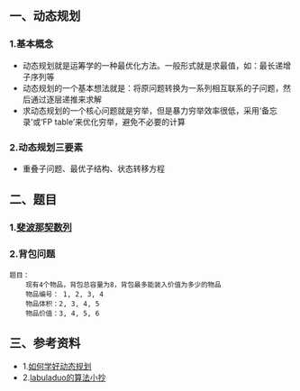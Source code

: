 ## 一、动态规划

### 1.基本概念
* 动态规划就是运筹学的一种最优化方法。一般形式就是求最值，如：最长递增子序列等
* 动态规划的一个基本想法就是：将原问题转换为一系列相互联系的子问题，然后通过逐层递推来求解
* 求动态规划的一个核心问题就是穷举，但是暴力穷举效率很低，采用‘备忘录’或‘FP table’来优化穷举，避免不必要的计算

### 2.动态规划三要素
* 重叠子问题、最优子结构、状态转移方程

## 二、题目
### 1.[斐波那契数列](Recursion.md)
### 2.背包问题
```
题目：
    现有4个物品，背包总容量为8，背包最多能装入价值为多少的物品
    物品编号： 1, 2, 3, 4
    物品体积：2, 3, 4, 5
    物品价值：3, 4, 5, 6
```



## 三、参考资料
* 1.[如何学好动态规划](https://zhuanlan.zhihu.com/p/78220312)
* 2.[labuladuo的算法小抄](https://labuladong.github.io/algo/)
